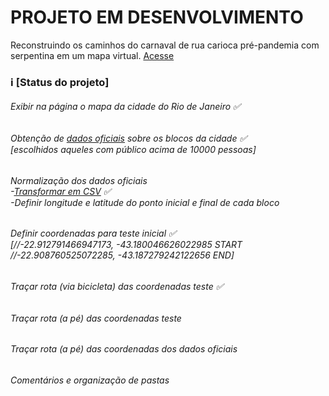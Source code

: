 # PROJETO EM DESENVOLVIMENTO
Reconstruindo os caminhos do carnaval de rua carioca pré-pandemia com serpentina em um mapa virtual.
<a href='https://izamith.github.io/caminhos-de-serpentina/index.html'>Acesse</a>

### ℹ [Status  do projeto] 
###### Exibir na página o mapa da cidade do Rio de Janeiro ✅

###### Obtenção de <a href='https://github.com/izamith/caminhos-de-serpentina/blob/main/81d05b_f4ba112f5af24879921317ccbd954ebb.pdf'>dados oficiais</a> sobre os blocos da cidade ✅ <br> [escolhidos aqueles com público acima de 10000 pessoas] 

###### Normalização dos dados oficiais <br> -<a href='https://github.com/izamith/caminhos-de-serpentina/blob/main/10mil.csv'>Transformar em CSV</a> ✅ <br> -Definir longitude e latitude do ponto inicial e final de cada bloco
 
###### Definir coordenadas para teste inicial ✅ <br>[//-22.912791466947173, -43.180046626022985 START //-22.908760525072285, -43.187279242122656 END]

###### Traçar rota (via bicicleta) das coordenadas teste ✅

###### Traçar rota (a pé) das coordenadas teste

###### Traçar rota (a pé) das coordenadas dos dados oficiais

###### Comentários e organização de pastas


